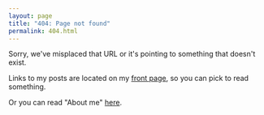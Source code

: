 ```yaml
---
layout: page
title: "404: Page not found"
permalink: 404.html
---
```


Sorry, we've misplaced that URL or it's pointing to something that doesn't exist.

Links to my posts are located on my [front page](/), so you can pick to read something.

Or you can read "About me" [here](/about).

